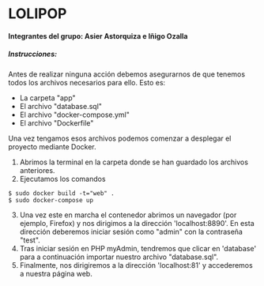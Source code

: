 # LOLIPOP
#### Integrantes del grupo: Asier Astorquiza e Iñigo Ozalla
##### Instrucciones:

Antes de realizar ninguna acción debemos asegurarnos de que tenemos todos los archivos necesarios para ello. Esto es:
- La carpeta "app"
- El archivo "database.sql"
- El archivo "docker-compose.yml"
- El archivo "Dockerfile"

Una vez tengamos esos archivos podemos comenzar a desplegar el proyecto mediante Docker.

1. Abrimos la terminal en la carpeta donde se han guardado los archivos anteriores.
2. Ejecutamos los comandos
 ```
 $ sudo docker build -t="web" . 
 $ sudo docker-compose up
```

3. Una vez este en marcha el contenedor abrimos un navegador (por ejemplo,  Firefox) y nos dirigimos a la dirección 'localhost:8890'. En esta dirección deberemos iniciar sesión como "admin" con la contraseña "test".
4. Tras iniciar sesión en PHP myAdmin, tendremos que clicar en 'database' para a continuación importar nuestro archivo "database.sql".
5. Finalmente, nos dirigiremos a la dirección 'localhost:81' y accederemos a nuestra página web.

